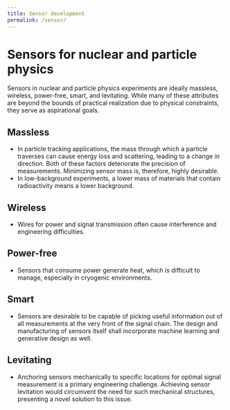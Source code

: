 ```yaml
---
title: Sensor development
permalink: /sensor/
---
```


# Sensors for nuclear and particle physics
Sensors in nuclear and particle physics experiments are ideally massless, wireless, power-free, smart, and levitating.  While many of these attributes are beyond the bounds of practical realization due to physical constraints, they serve as aspirational goals.

## Massless
  - In particle tracking applications, the mass through which a particle traverses can cause energy loss and scattering, leading to a change in direction.  Both of these factors deteriorate the precision of measurements.  Minimizing sensor mass is, therefore, highly desirable.
  - In low-background experiments, a lower mass of materials that contain radioactivity means a lower background.

## Wireless
  - Wires for power and signal transmission often cause interference and engineering difficulties.

## Power-free
  - Sensors that consume power generate heat, which is difficult to manage, especially in cryogenic environments.

## Smart
  - Sensors are desirable to be capable of picking useful information out of all measurements at the very front of the signal chain.  The design and manufacturing of sensors itself shall incorporate machine learning and generative design as well.

## Levitating
  - Anchoring sensors mechanically to specific locations for optimal signal measurement is a primary engineering challenge.  Achieving sensor levitation would circumvent the need for such mechanical structures, presenting a novel solution to this issue.

